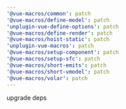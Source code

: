 ```yaml
---
'@vue-macros/common': patch
'@vue-macros/define-model': patch
'unplugin-vue-define-options': patch
'@vue-macros/define-render': patch
'@vue-macros/hoist-static': patch
'unplugin-vue-macros': patch
'@vue-macros/setup-component': patch
'@vue-macros/setup-sfc': patch
'@vue-macros/short-emits': patch
'@vue-macros/short-vmodel': patch
'@vue-macros/volar': patch
---
```


upgrade deps
